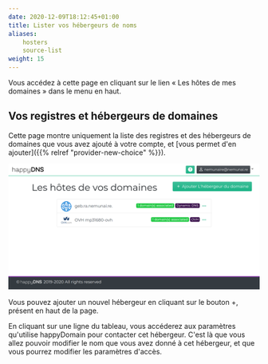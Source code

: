 ```yaml
---
date: 2020-12-09T18:12:45+01:00
title: Lister vos hébergeurs de noms
aliases:
    hosters
    source-list
weight: 15
---
```


Vous accédez à cette page en cliquant sur le lien « Les hôtes de mes domaines » dans le menu en haut.

## Vos registres et hébergeurs de domaines

Cette page montre uniquement la liste des registres et des hébergeurs de domaines que vous avez ajouté à votre compte, et [vous permet d'en ajouter]({{% relref "provider-new-choice" %}}).

![Les hébergeurs de vos domaines](hosters-list.png)

Vous pouvez ajouter un nouvel hébergeur en cliquant sur le bouton +, présent en haut de la page.

En cliquant sur une ligne du tableau, vous accéderez aux paramètres qu'utilise happyDomain pour contacter cet hébergeur.
C'est là que vous allez pouvoir modifier le nom que vous avez donné à cet hébergeur, et que vous pourrez modifier les paramètres d'accès.
